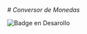 <em> # Conversor de Monedas </em>

 ![Badge en Desarollo](https://img.shields.io/badge/STATUS-EN%20DESAROLLO-green)
